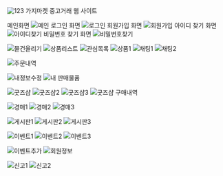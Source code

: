 ![123](https://github.com/JaeGyunP/SpringMarket/assets/153086211/ad51f952-0079-45c6-a641-2e16af49896c)
가지마켓
중고거래 웹 사이트


메인화면
![메인](https://github.com/JaeGyunP/SpringMarket/assets/153086211/7a11bb59-89e2-42d9-804b-4e56218ea207)
로그인 화면
![로그인](https://github.com/JaeGyunP/SpringMarket/assets/153086211/28274720-358b-4124-80c9-0c04e33465a2)
회원가입 화면
![회원가입](https://github.com/JaeGyunP/SpringMarket/assets/153086211/0d0811af-aba8-4085-821c-9d6452618719)
아이디 찾기 화면
![아이디찾기](https://github.com/JaeGyunP/SpringMarket/assets/153086211/2ad7a81c-09f1-4d28-95af-3c0abf4f8513)
비밀번호 찾기 화면
![비밀번호찾기](https://github.com/JaeGyunP/SpringMarket/assets/153086211/eace40de-141f-45d1-a69e-d9dbff91dd9b)

![물건올리기](https://github.com/JaeGyunP/SpringMarket/assets/153086211/c19a3c0e-b07e-4002-a2a1-01fa06898c27)
![상품리스트](https://github.com/JaeGyunP/SpringMarket/assets/153086211/1b723c90-a655-4ace-9fc8-1bf80cd4a2df)
![관심목록](https://github.com/JaeGyunP/SpringMarket/assets/153086211/8ef1f308-38d0-455b-912f-9ce81fcc7c38)
![상품1](https://github.com/JaeGyunP/SpringMarket/assets/153086211/2c3c9213-9b8c-4218-ae96-8fa0e0ed3c77)
![채팅1](https://github.com/JaeGyunP/SpringMarket/assets/153086211/1e93aa15-3fde-4516-91a8-1170a6e041df)
![채팅2](https://github.com/JaeGyunP/SpringMarket/assets/153086211/0e609e1b-557a-43c3-8716-8ef21f9cc3a1)

![주문내역](https://github.com/JaeGyunP/SpringMarket/assets/153086211/a774f492-c5c4-4a22-bd02-00315e55d223)

![내정보수정](https://github.com/JaeGyunP/SpringMarket/assets/153086211/5327b68b-270b-466a-adf8-a5360f773b93)
![내 판매물품](https://github.com/JaeGyunP/SpringMarket/assets/153086211/795a8372-67e5-4b51-ad72-bd13cbd68bfc)

![굿즈샵](https://github.com/JaeGyunP/SpringMarket/assets/153086211/a7cb83a2-46a6-42a0-9ff2-b29ad6f97519)
![굿즈샵2](https://github.com/JaeGyunP/SpringMarket/assets/153086211/2e77df86-fb33-44fb-a5bf-3cf821bb02a2)
![굿즈샵3](https://github.com/JaeGyunP/SpringMarket/assets/153086211/25322a81-c4e5-428e-a83a-e80c6add3d58)
![굿즈샵 구매내역](https://github.com/JaeGyunP/SpringMarket/assets/153086211/bdc35308-8dac-42f9-98cb-1d4dc38ae28f)

![경매1](https://github.com/JaeGyunP/SpringMarket/assets/153086211/c9e7b514-12d9-4c09-b8ea-9715731d951e)
![경매2](https://github.com/JaeGyunP/SpringMarket/assets/153086211/ed5e33b2-27a3-42b7-bc75-379dbe7a7d4c)
![경매3](https://github.com/JaeGyunP/SpringMarket/assets/153086211/f5fc7305-4771-4d31-a6d3-99bb0b593d46)

![게시판1](https://github.com/JaeGyunP/SpringMarket/assets/153086211/3d68b0b9-2b5c-4072-8ef2-79a4b5af21e5)
![게시판2](https://github.com/JaeGyunP/SpringMarket/assets/153086211/e308bf03-b61b-4853-9fa4-332c12f221fc)
![게시판3](https://github.com/JaeGyunP/SpringMarket/assets/153086211/bbdd461f-dfc0-4506-878b-4547a24b7048)


![이벤트1](https://github.com/JaeGyunP/SpringMarket/assets/153086211/0ddb2449-9b92-4274-9c26-83d91b394b91)
![이벤트2](https://github.com/JaeGyunP/SpringMarket/assets/153086211/2cc93634-1576-4ff6-aebb-c3e863152243)
![이벤트3](https://github.com/JaeGyunP/SpringMarket/assets/153086211/3f24fc68-973e-49bf-8d99-cbb063fee319)

![이벤트추가](https://github.com/JaeGyunP/SpringMarket/assets/153086211/3a58b1ea-2f90-420f-ac5c-16c51a11a0c8)
![회원정보](https://github.com/JaeGyunP/SpringMarket/assets/153086211/68756057-0246-424e-9105-7a6a07cf8be7)

![신고1](https://github.com/JaeGyunP/SpringMarket/assets/153086211/76b673bb-7253-41f2-b2c8-3e68bf260974)
![신고2](https://github.com/JaeGyunP/SpringMarket/assets/153086211/80f5fcfa-338f-49d1-abe3-d32be9c1f1aa)

